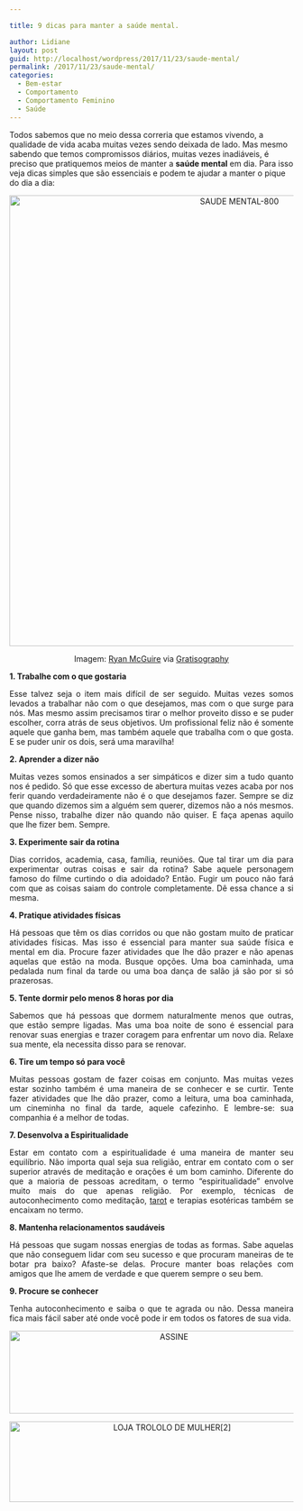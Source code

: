 ```yaml
---

title: 9 dicas para manter a saúde mental.

author: Lidiane
layout: post
guid: http://localhost/wordpress/2017/11/23/saude-mental/
permalink: /2017/11/23/saude-mental/
categories:
  - Bem-estar
  - Comportamento
  - Comportamento Feminino
  - Saúde
---
```

Todos sabemos que no meio dessa correria que estamos vivendo, a qualidade de vida acaba muitas vezes sendo deixada de lado. Mas mesmo sabendo que temos compromissos diários, muitas vezes inadiáveis, é preciso que pratiquemos meios de manter a **saúde mental** em dia. Para isso veja dicas simples que são essenciais e podem te ajudar a manter o pique do dia a dia:

<p align="center">
  <img class="alignnone size-full wp-image-14450" src="http://www.trololodemulher.com.br/blog/wp-content/uploads/2017/11/SAUDE-MENTAL-800.jpg" alt="SAUDE MENTAL-800" width="800" height="800" />
</p>

<p align="center">
  Imagem: <a href="http://www.laughandpee.com/" target="_blank">Ryan McGuire</a> via <a href="http://www.gratisography.com/#all" target="_blank">Gratisography</a>
</p>

<p align="justify">
  <b>1. Trabalhe com o que gostaria</b><b></b>
</p>

<p align="justify">
  Esse talvez seja o item mais difícil de ser seguido. Muitas vezes somos levados a trabalhar não com o que desejamos, mas com o que surge para nós. Mas mesmo assim precisamos tirar o melhor proveito disso e se puder escolher, corra atrás de seus objetivos. Um profissional feliz não é somente aquele que ganha bem, mas também aquele que trabalha com o que gosta. E se puder unir os dois, será uma maravilha!
</p>

<p align="justify">
  <b>2. Aprender a dizer não</b><b></b>
</p>

<p align="justify">
  Muitas vezes somos ensinados a ser simpáticos e dizer sim a tudo quanto nos é pedido. Só que esse excesso de abertura muitas vezes acaba por nos ferir quando verdadeiramente não é o que desejamos fazer. Sempre se diz que quando dizemos sim a alguém sem querer, dizemos não a nós mesmos. Pense nisso, trabalhe dizer não quando não quiser. E faça apenas aquilo que lhe fizer bem. Sempre.
</p>

<p align="justify">
  <b>3. Experimente sair da rotina</b><b></b>
</p>

<p align="justify">
  Dias corridos, academia, casa, família, reuniões. Que tal tirar um dia para experimentar outras coisas e sair da rotina? Sabe aquele personagem famoso do filme curtindo o dia adoidado? Então. Fugir um pouco não fará com que as coisas saiam do controle completamente. Dê essa chance a si mesma.
</p>

<p align="justify">
  <b>4. Pratique atividades físicas</b><b></b>
</p>

<p align="justify">
  Há pessoas que têm os dias corridos ou que não gostam muito de praticar atividades físicas. Mas isso é essencial para manter sua saúde física e mental em dia. Procure fazer atividades que lhe dão prazer e não apenas aquelas que estão na moda. Busque opções. Uma boa caminhada, uma pedalada num final da tarde ou uma boa dança de salão já são por si só prazerosas.
</p>

<p align="justify">
  <b>5. Tente dormir pelo menos 8 horas por dia</b><b></b>
</p>

<p align="justify">
  Sabemos que há pessoas que dormem naturalmente menos que outras, que estão sempre ligadas. Mas uma boa noite de sono é essencial para renovar suas energias e trazer coragem para enfrentar um novo dia. Relaxe sua mente, ela necessita disso para se renovar.
</p>

<p align="justify">
  <b>6. Tire um tempo só para você</b><b></b>
</p>

<p align="justify">
  Muitas pessoas gostam de fazer coisas em conjunto. Mas muitas vezes estar sozinho também é uma maneira de se conhecer e se curtir. Tente fazer atividades que lhe dão prazer, como a leitura, uma boa caminhada, um cineminha no final da tarde, aquele cafezinho. E lembre-se: sua companhia é a melhor de todas.
</p>

<p align="justify">
  <b>7. Desenvolva a Espiritualidade</b><b></b>
</p>

<p align="justify">
  Estar em contato com a espiritualidade é uma maneira de manter seu equilíbrio. Não importa qual seja sua religião, entrar em contato com o ser superior através de meditação e orações é um bom caminho. Diferente do que a maioria de pessoas acreditam, o termo “espiritualidade” envolve muito mais do que apenas religião. Por exemplo, técnicas de autoconhecimento como meditação, <a href="https://www.iquilibrio.com/tarot/" target="_blank">tarot</a> e terapias esotéricas também se encaixam no termo.
</p>

<p align="justify">
  <b>8. Mantenha relacionamentos saudáveis</b><b></b>
</p>

<p align="justify">
  Há pessoas que sugam nossas energias de todas as formas. Sabe aquelas que não conseguem lidar com seu sucesso e que procuram maneiras de te botar pra baixo? Afaste-se delas. Procure manter boas relações com amigos que lhe amem de verdade e que querem sempre o seu bem.
</p>

<p align="justify">
  <b>9. Procure se conhecer</b><b></b>
</p>

<p align="justify">
  Tenha autoconhecimento e saiba o que te agrada ou não. Dessa maneira fica mais fácil saber até onde você pode ir em todos os fatores de sua vida.
</p>

<p align="center">
  <a href="http://feedburner.google.com/fb/a/mailverify?uri=blogbichafemea&loc=pt_BR" target="_blank"><img class="alignnone size-full wp-image-14011" src="http://www.trololodemulher.com.br/blog/wp-content/uploads/2017/08/ASSINE.jpg" alt="ASSINE" width="568" height="147" /></a>
</p>

<p align="center">
  <a href="http://loja.trololodemulher.com.br/" target="_blank"><img class="alignnone wp-image-14333 size-full" src="http://www.trololodemulher.com.br/blog/wp-content/uploads/2017/10/LOJA-TROLOLO-DE-MULHER2.png" alt="LOJA TROLOLO DE MULHER[2]" width="561" height="143" /></a>
</p>

<p align="justify">
